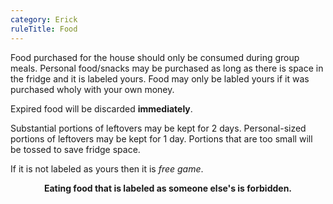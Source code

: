 ```yaml
---
category: Erick
ruleTitle: Food
---
```

Food purchased for the house should only be consumed during group meals. Personal food/snacks may be purchased as long as there is space in the fridge and it is labeled yours. Food may only be labled yours if it was purchased wholy with your own money.

Expired food will be discarded __immediately__.

Substantial portions of leftovers may be kept for 2 days. Personal-sized portions of leftovers may be kept for 1 day. Portions that are too small will be tossed to save fridge space.

If it is not labeled as yours then it is _free game_.

<p style="text-align: center; font-weight: bold">Eating food that is labeled as someone else's is forbidden.</p>
